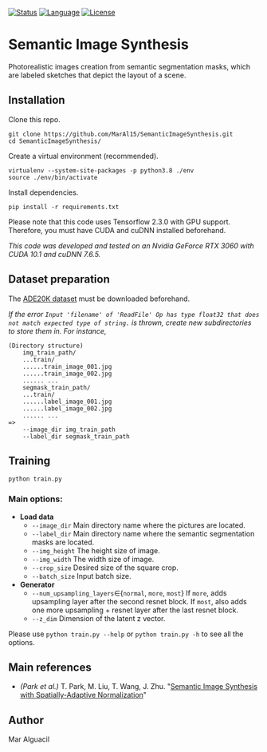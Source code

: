 [![Status](https://img.shields.io/badge/Status-InProgress-green.svg)](https://github.com/MarAl15/SemanticImageSynthesis/blob/master/README.md)
[![Language](https://img.shields.io/badge/Language-Python3.8-blue.svg)](https://www.python.org/)
[![License](https://img.shields.io/badge/License-Apache-red.svg)](https://github.com/MarAl15/SemanticImageSynthesis/blob/master/LICENSE)


# Semantic Image Synthesis

Photorealistic images creation from semantic segmentation masks, which are labeled sketches that depict the layout of a scene.

## Installation

Clone this repo.

```
git clone https://github.com/MarAl15/SemanticImageSynthesis.git
cd SemanticImageSynthesis/
```

Create a virtual environment (recommended).

```
virtualenv --system-site-packages -p python3.8 ./env
source ./env/bin/activate
```

Install dependencies.

```
pip install -r requirements.txt
```

Please note that this code uses Tensorflow 2.3.0 with GPU support. Therefore, you must have CUDA and cuDNN installed beforehand.

_This code was developed and tested on an Nvidia GeForce RTX 3060 with CUDA 10.1 and cuDNN 7.6.5._


## Dataset preparation

The [ADE20K dataset](http://data.csail.mit.edu/places/ADEchallenge/ADEChallengeData2016.zip) must be downloaded beforehand.

_If the error `Input 'filename' of 'ReadFile' Op has type float32 that does not match expected type of string.` is thrown, create new subdirectories to store them in. For instance,_
```
(Directory structure)
    img_train_path/
    ...train/
    ......train_image_001.jpg
    ......train_image_002.jpg
    ...... ...
    segmask_train_path/
    ...train/
    ......label_image_001.jpg
    ......label_image_002.jpg
    ...... ...
=>
    --image_dir img_train_path
    --label_dir segmask_train_path
```

## Training

```
python train.py
```

### Main options:

- **Load data**
    - `--image_dir` Main directory name where the pictures are located.
    - `--label_dir` Main directory name where the semantic segmentation masks are located.
    - `--img_height` The height size of image.
    - `--img_width` The width size of image.
    - `--crop_size`  Desired size of the square crop.
    - `--batch_size` Input batch size.
- **Generator**
    - `--num_upsampling_layers`∈{`normal`, `more`, `most`} If `more`, adds upsampling layer after the second resnet block. If `most`, also adds one more upsampling + resnet layer after the last resnet block.
    - `--z_dim` Dimension of the latent z vector.


Please use `python train.py --help` or `python train.py -h` to see all the options.

## Main references

- _(Park et al.)_ T. Park, M. Liu, T. Wang, J. Zhu. "[Semantic Image Synthesis with Spatially-Adaptive Normalization](https://arxiv.org/abs/1903.07291)"

## Author

Mar Alguacil
